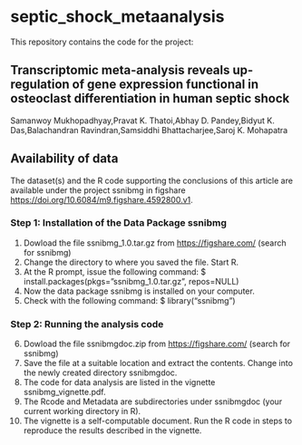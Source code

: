 # septic_shock_metaanalysis
This repository contains the code for the project: 
## Transcriptomic meta-analysis reveals up-regulation of gene expression functional in osteoclast differentiation in human septic shock
 Samanwoy Mukhopadhyay,Pravat K. Thatoi,Abhay D. Pandey,Bidyut K. Das,Balachandran Ravindran,Samsiddhi Bhattacharjee,Saroj K. Mohapatra
## Availability of data
The dataset(s) and the R code supporting the conclusions of this article are available under the project ssnibmg in figshare https://doi.org/10.6084/m9.figshare.4592800.v1.

### Step 1: Installation of the Data Package ssnibmg
1. Dowload the file ssnibmg_1.0.tar.gz from
https://figshare.com/ (search for ssnibmg)
2. Change the directory to where you saved the file. Start R.
3. At the R prompt, issue the following command:
$ install.packages(pkgs=”ssnibmg_1.0.tar.gz”, repos=NULL)
4. Now the data package ssnibmg is installed on your computer.
5. Check with the following command:
$ library(“ssnibmg”)
### Step 2: Running the analysis code
6. Dowload the file ssnibmgdoc.zip from
https://figshare.com/ (search for ssnibmg)
7. Save the file at a suitable location and extract the contents. Change into the newly created directory ssnibmgdoc.
8. The code for data analysis are listed in the vignette ssnibmg_vignette.pdf.
9. The Rcode and Metadata are subdirectories under ssnibmgdoc (your current working directory in R).
10. The vignette is a self-computable document. Run the R code in steps to reproduce the results described in the vignette.
